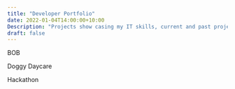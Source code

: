 ```yaml
---
title: "Developer Portfolio"
date: 2022-01-04T14:00:00+10:00
Description: "Projects show casing my IT skills, current and past projects"
draft: false
---
```


BOB

Doggy Daycare

Hackathon


